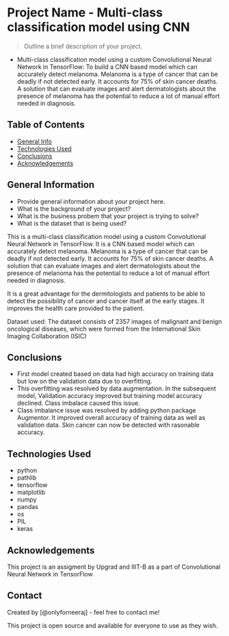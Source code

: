 # Project Name - Multi-class classification model using CNN
> Outline a brief description of your project.

- Multi-class classification model using a custom Convolutional Neural Network in TensorFlow: To build a CNN based model which can accurately detect melanoma. Melanoma is a type of cancer that can be deadly if not detected early. It accounts for 75% of skin cancer deaths. A solution that can evaluate images and alert dermatologists about the presence of melanoma has the potential to reduce a lot of manual effort needed in diagnosis.

## Table of Contents
* [General Info](#general-information)
* [Technologies Used](#technologies-used)
* [Conclusions](#conclusions)
* [Acknowledgements](#acknowledgements)

<!-- You can include any other section that is pertinent to your problem -->

## General Information
- Provide general information about your project here.
- What is the background of your project?
- What is the business probem that your project is trying to solve?
- What is the dataset that is being used?

<!-- You don't have to answer all the questions - just the ones relevant to your project. -->

This is a multi-class classification model using a custom Convolutional Neural Network in TensorFlow. It is a CNN based model which can accurately detect melanoma. Melanoma is a type of cancer that can be deadly if not detected early. It accounts for 75% of skin cancer deaths. A solution that can evaluate images and alert dermatologists about the presence of melanoma has the potential to reduce a lot of manual effort needed in diagnosis.

It is a great advantage for the dermitologists and patients to be able to detect the possibility of cancer and cancer itself at the early stages. It improves the health care provided to the patient. 

Dataset used: The dataset consists of 2357 images of malignant and benign oncological diseases, which were formed from the International Skin Imaging Collaboration (ISIC)

## Conclusions
- First model created based on data had high accuracy on training data but low on the validation data due to overfitting. 
- This overfitting was resolved by data augmentation. In the subsequent model, Validation accuracy improved but training model accuracy declined. Class imbalace caused this issue.
- Class imbalance issue was resolved by adding python package Augmentor. It improved overall accuracy of training data as well as validation data. Skin cancer can now be detected with rasonable accuracy.

<!-- You don't have to answer all the questions - just the ones relevant to your project. -->


## Technologies Used

<!-- As the libraries versions keep on changing, it is recommended to mention the version of library used in this project -->

 - python
 - pathlib
 - tensorflow
 - matplotlib
 - numpy
 - pandas
 - os
 - PIL
 - keras


## Acknowledgements
This project is an assigment by Upgrad and IIIT-B as a part of Convolutional Neural Network in TensorFlow

## Contact
Created by [@onlyforneeraj] - feel free to contact me!

<!-- Optional -->
<!-- ## License -->
This project is open source and available for everyone to use as they wish.

<!-- You don't have to include all sections - just the one's relevant to your project --
